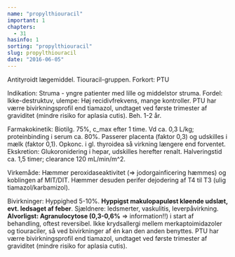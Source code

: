 ```yaml
---
name: "propylthiouracil"
important: 1
chapters:
  - 31
hasinfo: 1
sorting: "propylthiouracil"
slug: propylthiouracil
date: "2016-06-05"
---
```


Antityroidt lægemiddel. Tiouracil-gruppen. Forkort: PTU

Indikation: Struma - yngre patienter med lille og middelstor struma. Fordel:
Ikke-destruktuv, ulempe: Høj recidivfrekvens, mange kontroller. PTU har værre
bivirkningsprofil end tiamazol, undtaget ved første trimester af graviditet
(mindre risiko for aplasia cutis). Beh. 1-2 år.

Farmakokinetik: Biotilg. 75%, c_max efter 1 time. Vd ca. 0,3 L/kg;
proteinbinding i serum ca. 80%. Passerer placenta (faktor 0,3) og udskilles i
mælk (faktor 0,1). Opkonc. i gl. thyroidea så virkning længere end forventet.
Ekskretion: Glukoronidering i hepar, udskilles herefter renalt. Halveringstid
ca. 1,5 timer; clearance 120 mL/min/m^2.

Virkemåde: Hæmmer peroxidaseaktivitet (=> jodorgainficering hæmmes) og koblingen
af MIT/DIT. Hæmmer desuden perifer dejodering af T4 til T3 (ulig
tiamazol/karbamizol).

Bivirkninger: Hyppighed 5-10%. <b>Hyppigst makulopapuløst kløende udslæt, evt.
ledsaget af feber</b>. Sjældnere: ledsmerter, vaskulitis, leverpåvirkning.
<b>Alvorligst: Agranulocytose (0,3-0,6%</b> => information!!) i start af
behandling, oftest reversibel. Ikke krydsallergi mellem merkaptoimidazoler og
tiouraciler, så ved bivirkninger af én kan den anden benyttes. PTU har værre
bivirkningsprofil end tiamazol, undtaget ved første trimester af graviditet
(mindre risiko for aplasia cutis).
